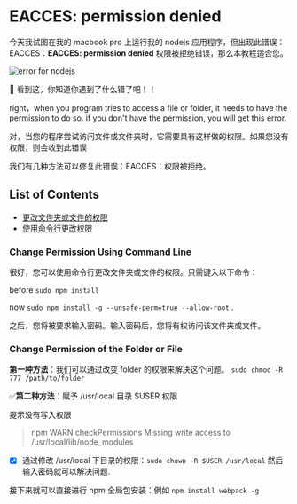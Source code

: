 # EACCES: permission denied

今天我试图在我的 macbook pro 上运行我的 nodejs 应用程序，但出现此错误：EACCES：**EACCES: permission denied** 权限被拒绝错误，那么本教程适合您。

![error for nodejs](https://kwebby.com/blog/wp-content/uploads/2022/06/CleanShot-2022-06-17-at-15.44.42@2x.png.webp)

👀 看到这，你知道你遇到了什么错了吧！！

right，when you program tries to access a file or folder, it needs to have the permission to do so. if you don't have the permission, you will get this error.

对，当您的程序尝试访问文件或文件夹时，它需要具有这样做的权限。如果您没有权限，则会收到此错误

我们有几种方法可以修复此错误：EACCES：权限被拒绝。

## List of Contents

- [更改文件夹或文件的权限](#change-permission-of-the-folder-or-file)
- [使用命令行更改权限](#change-permission-using-command-line)

### Change Permission Using Command Line

很好，您可以使用命令行更改文件夹或文件的权限。只需键入以下命令：

before `sudo npm install`

now `sudo npm install -g --unsafe-perm=true --allow-root` .

之后，您将被要求输入密码。输入密码后，您将有权访问该文件夹或文件。

### Change Permission of the Folder or File

**第一种方法**：我们可以通过改变 folder 的权限来解决这个问题。
`sudo chmod -R 777 /path/to/folder`

✅**第二种方法**：赋予 /usr/local 目录 $USER 权限

提示没有写入权限
> npm WARN checkPermissions Missing write access to /usr/local/lib/node_modules

- [x] 通过修改 /usr/local 下目录的权限：`sudo chown -R $USER /usr/local`   然后输入密码就可以解决问题.

接下来就可以直接进行 npm 全局包安装：例如 `npm install webpack -g`
